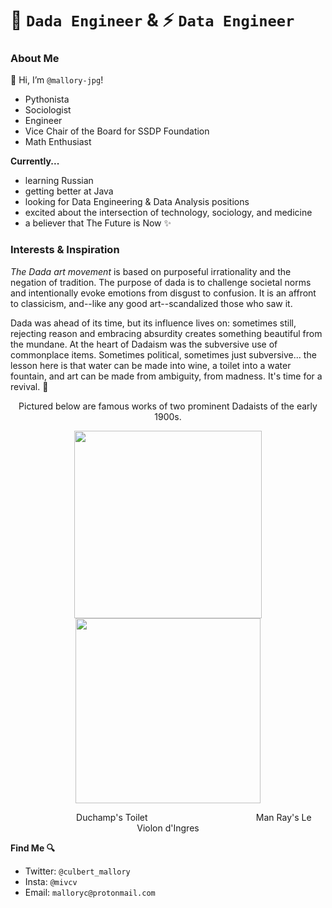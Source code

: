 # 🌈 `Dada Engineer` & ⚡️ `Data Engineer`
### About Me

👋 Hi, I’m `@mallory-jpg`!

* Pythonista
* Sociologist
* Engineer
* Vice Chair of the Board for SSDP Foundation
* Math Enthusiast

**Currently...**
* learning Russian 
* getting better at Java
* looking for Data Engineering & Data Analysis positions
* excited about the intersection of technology, sociology, and medicine
* a believer that The Future is Now ✨

### Interests & Inspiration

*The Dada art movement* is based on purposeful irrationality and the negation of tradition. The purpose of dada is to challenge societal norms and intentionally evoke emotions from disgust to confusion. It is an affront to classicism, and--like any good art--scandalized those who saw it. 

Dada was ahead of its time, but its influence lives on: sometimes still, rejecting reason and embracing absurdity creates something beautiful from the mundane. At the heart of Dadaism was the subversive use of commonplace items. Sometimes political, sometimes just subversive... the lesson here is that water can be made into wine, a toilet into a water fountain, and art can be made from ambiguity, from madness. It's time for a revival. 👻  

<p align="middle">Pictured below are famous works of two prominent Dadaists of the early 1900s.</p>

<p align="middle">
  <img src="https://user-images.githubusercontent.com/65197541/137598446-62a39e18-4d01-4d34-9a9c-52ec12bd786d.png" width="300" hspace="40"/>
  
  <img src="https://user-images.githubusercontent.com/65197541/137598505-d71d40b0-6225-4679-acb8-4418c4631aac.png" width="296" />
</p>

<p align="middle">&nbsp;&nbsp;&nbsp;&nbsp;&nbsp;&nbsp;&nbsp;&nbsp;&nbsp;&nbsp;&nbsp;&nbsp;&nbsp;&nbsp;&nbsp;&nbsp;&nbsp;&nbsp;&nbsp;&nbsp;&nbsp;Duchamp's Toilet &nbsp;&nbsp;&nbsp;&nbsp;&nbsp;&nbsp;&nbsp;&nbsp;&nbsp;&nbsp;&nbsp;&nbsp;&nbsp;&nbsp;&nbsp;&nbsp;&nbsp;&nbsp;&nbsp;&nbsp;&nbsp;&nbsp;&nbsp;&nbsp;&nbsp;&nbsp;&nbsp;&nbsp;&nbsp;&nbsp;&nbsp;&nbsp;&nbsp;&nbsp;&nbsp;&nbsp;&nbsp;&nbsp;&nbsp;&nbsp;&nbsp;&nbsp;&nbsp;Man Ray's Le Violon d'Ingres</p>


**Find Me 🔍**
* Twitter: `@culbert_mallory`
* Insta: `@mivcv`
* Email: `malloryc@protonmail.com`


<!---
mallory-jpg/mallory-jpg is a ✨ special ✨ repository because its `README.md` (this file) appears on your GitHub profile.
You can click the Preview link to take a look at your changes.
--->
